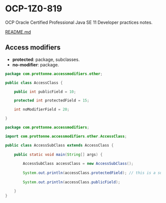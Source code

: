 # OCP-1Z0-819
OCP Oracle Certified Professional Java SE 11 Developer practices notes.

[README.md](../../README.md#access-modifiers)

## Access modifiers
- **protected**: package, subclasses.
- **no-modifier**: package.

````java
package com.prottonne.accessmodifiers.other;

public class AccessClass {

    public int publicField = 10;

    protected int protectedField = 15;

    int noModifierField = 20;

}
````

````java
package com.prottonne.accessmodifiers;

import com.prottonne.accessmodifiers.other.AccessClass;

public class AccessSubClass extends AccessClass {
    
    public static void main(String[] args) {
        
        AccessSubClass accessClass = new AccessSubClass();
        
        System.out.println(accessClass.protectedField); // this is a subclass of AccessClass
        
        System.out.println(accessClass.publicField);

    }
}
````